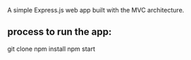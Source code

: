 A simple Express.js web app built with the MVC architecture.

process to run the app:
----------------------
git clone
npm install
npm start

